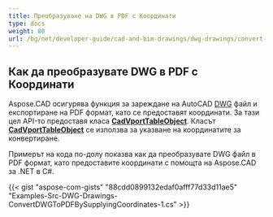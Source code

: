 ```yaml
---
title: Преобразуване на DWG в PDF с Координати
type: docs
weight: 80
url: /bg/net/developer-guide/cad-and-bim-drawings/dwg-drawings/convert-dwg-to-dwf-with-coordinatesconvert-dwg-to-pdf-with-coordinates/
---
```



## **Как да преобразувате DWG в PDF с Координати**

Aspose.CAD осигурява функция за зареждане на AutoCAD [DWG](https://docs.fileformat.com/cad/dwg/) файл и експортиране на PDF формат, като се предоставят координати. За тази цел API-то предоставя класа [**CadVportTableObject**](https://reference.aspose.com/cad/net/aspose.cad.fileformats.cad.cadtables/cadvporttableobject). Класът [**CadVportTableObject**](https://reference.aspose.com/cad/net/aspose.cad.fileformats.cad.cadtables/cadvporttableobject) се използва за указване на координатите за конвертиране.

Примерът на кода по-долу показва как да преобразувате DWG файл в PDF формат, като предоставите координати с помощта на Aspose.CAD за .NET в C#.

{{< gist "aspose-com-gists" "88cdd0899132edaf0afff77d33d11ae5" "Examples-Src-DWG-Drawings-ConvertDWGToPDFBySupplyingCoordinates-1.cs" >}}
